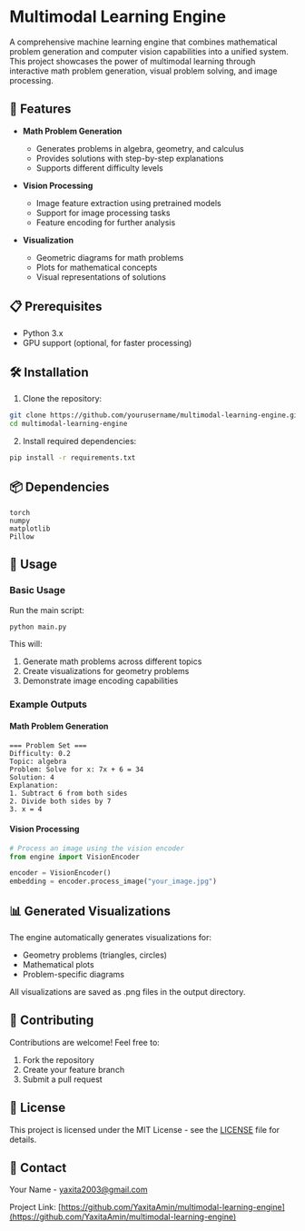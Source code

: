 # Multimodal Learning Engine

A comprehensive machine learning engine that combines mathematical problem generation and computer vision capabilities into a unified system. This project showcases the power of multimodal learning through interactive math problem generation, visual problem solving, and image processing.

## 🚀 Features

- **Math Problem Generation**
  - Generates problems in algebra, geometry, and calculus
  - Provides solutions with step-by-step explanations
  - Supports different difficulty levels

- **Vision Processing**
  - Image feature extraction using pretrained models
  - Support for image processing tasks
  - Feature encoding for further analysis

- **Visualization**
  - Geometric diagrams for math problems
  - Plots for mathematical concepts
  - Visual representations of solutions

## 📋 Prerequisites

- Python 3.x
- GPU support (optional, for faster processing)

## 🛠️ Installation

1. Clone the repository:
```bash
git clone https://github.com/yourusername/multimodal-learning-engine.git
cd multimodal-learning-engine
```

2. Install required dependencies:
```bash
pip install -r requirements.txt
```

## 📦 Dependencies

```
torch
numpy
matplotlib
Pillow
```

## 🎯 Usage

### Basic Usage

Run the main script:
```bash
python main.py
```

This will:
1. Generate math problems across different topics
2. Create visualizations for geometry problems
3. Demonstrate image encoding capabilities

### Example Outputs

#### Math Problem Generation
```
=== Problem Set ===
Difficulty: 0.2
Topic: algebra
Problem: Solve for x: 7x + 6 = 34
Solution: 4
Explanation:
1. Subtract 6 from both sides
2. Divide both sides by 7
3. x = 4
```

#### Vision Processing
```python
# Process an image using the vision encoder
from engine import VisionEncoder

encoder = VisionEncoder()
embedding = encoder.process_image("your_image.jpg")
```

## 📊 Generated Visualizations

The engine automatically generates visualizations for:
- Geometry problems (triangles, circles)
- Mathematical plots
- Problem-specific diagrams

All visualizations are saved as .png files in the output directory.

## 🤝 Contributing

Contributions are welcome! Feel free to:
1. Fork the repository
2. Create your feature branch
3. Submit a pull request

## 📄 License

This project is licensed under the MIT License - see the [LICENSE](LICENSE) file for details.

## 📧 Contact

Your Name - [yaxita2003@gmail.com](mailto:yaxita2003@gmail.com)

Project Link: [https://github.com/YaxitaAmin/multimodal-learning-engine](https://github.com/YaxitaAmin/multimodal-learning-engine)

